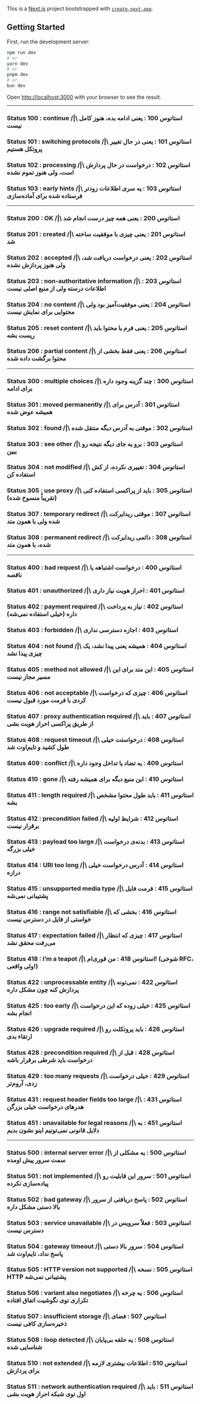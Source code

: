 This is a [Next.js](https://nextjs.org) project bootstrapped with [`create-next-app`](https://nextjs.org/docs/app/api-reference/cli/create-next-app).

## Getting Started

First, run the development server:

```bash
npm run dev
# or
yarn dev
# or
pnpm dev
# or
bun dev
```

Open [http://localhost:3000](http://localhost:3000) with your browser to see the result.

---

### Status 100 : continue /|\ استاتوس 100 : یعنی ادامه بده، هنوز کامل نیست

### Status 101 : switching protocols /|\ استاتوس 101 : یعنی در حال تغییر پروتکل هستیم

### Status 102 : processing /|\ استاتوس 102 : درخواست در حال پردازش است، ولی هنوز تموم نشده

### Status 103 : early hints /|\ استاتوس 103 : یه سری اطلاعات زودتر فرستاده شده برای آماده‌سازی

---

### Status 200 : OK /|\ استاتوس 200 : یعنی همه چیز درست انجام شد

### Status 201 : created /|\ استاتوس 201 : یعنی چیزی با موفقیت ساخته شد

### Status 202 : accepted /|\ استاتوس 202 : یعنی درخواست دریافت شد، ولی هنوز پردازش نشده

### Status 203 : non-authoritative information /|\ استاتوس 203 : اطلاعات درسته ولی از منبع اصلی نیست

### Status 204 : no content /|\ استاتوس 204 : یعنی موفقیت‌آمیز بود ولی محتوایی برای نمایش نیست

### Status 205 : reset content /|\ استاتوس 205 : یعنی فرم یا محتوا باید ریست بشه

### Status 206 : partial content /|\ استاتوس 206 : یعنی فقط بخشی از محتوا برگشت داده شده

---

### Status 300 : multiple choices /|\ استاتوس 300 : چند گزینه وجود داره برای ادامه

### Status 301 : moved permanently /|\ استاتوس 301 : آدرس برای همیشه عوض شده

### Status 302 : found /|\ استاتوس 302 : موقتی به آدرس دیگه منتقل شده

### Status 303 : see other /|\ استاتوس 303 : برو یه جای دیگه نتیجه رو ببین

### Status 304 : not modified /|\ استاتوس 304 : تغییری نکرده، از کش استفاده کن

### Status 305 : use proxy /|\ استاتوس 305 : باید از پراکسی استفاده کنی (تقریباً منسوخ شده)

### Status 307 : temporary redirect /|\ استاتوس 307 : موقتی ریدایرکت شده ولی با همون متد

### Status 308 : permanent redirect /|\ استاتوس 308 : دائمی ریدایرکت شده، با همون متد

---

### Status 400 : bad request /|\ استاتوس 400 : درخواست اشتباهه یا ناقصه

### Status 401 : unauthorized /|\ استاتوس 401 : احراز هویت نیاز داری

### Status 402 : payment required /|\ استاتوس 402 : نیاز به پرداخت داره (خیلی استفاده نمی‌شه)

### Status 403 : forbidden /|\ استاتوس 403 : اجازه دسترسی نداری

### Status 404 : not found /|\ استاتوس 404 : همیشه یعنی پیدا نشد، یک چیزی پیدا نشد

### Status 405 : method not allowed /|\ استاتوس 405 : این متد برای این مسیر مجاز نیست

### Status 406 : not acceptable /|\ استاتوس 406 : چیزی که درخواست کردی با فرمت مورد قبول نیست

### Status 407 : proxy authentication required /|\ استاتوس 407 : باید از طریق پراکسی احراز هویت بشی

### Status 408 : request timeout /|\ استاتوس 408 : درخواستت خیلی طول کشید و تایم‌اوت شد

### Status 409 : conflict /|\ استاتوس 409 : یه تضاد یا تداخل وجود داره

### Status 410 : gone /|\ استاتوس 410 : این منبع دیگه برای همیشه رفته

### Status 411 : length required /|\ استاتوس 411 : باید طول محتوا مشخص بشه

### Status 412 : precondition failed /|\ استاتوس 412 : شرایط اولیه برقرار نیست

### Status 413 : payload too large /|\ استاتوس 413 : بدنه‌ی درخواست خیلی بزرگه

### Status 414 : URI too long /|\ استاتوس 414 : آدرس درخواست خیلی درازه

### Status 415 : unsupported media type /|\ استاتوس 415 : فرمت فایل پشتیبانی نمی‌شه

### Status 416 : range not satisfiable /|\ استاتوس 416 : بخشی که خواستی از فایل در دسترس نیست

### Status 417 : expectation failed /|\ استاتوس 417 : چیزی که انتظار می‌رفت محقق نشد

### Status 418 : I’m a teapot /|\ استاتوس 418 : من قوری‌ام! (شوخی RFC، ولی واقعی!)

### Status 422 : unprocessable entity /|\ استاتوس 422 : نمی‌تونه پردازش کنه چون مشکل داره

### Status 425 : too early /|\ استاتوس 425 : خیلی زوده که این درخواست انجام بشه

### Status 426 : upgrade required /|\ استاتوس 426 : باید پروتکلت رو ارتقاء بدی

### Status 428 : precondition required /|\ استاتوس 428 : قبل از درخواست باید شرطی برقرار باشه

### Status 429 : too many requests /|\ استاتوس 429 : خیلی درخواست زدی، آروم‌تر

### Status 431 : request header fields too large /|\ استاتوس 431 : هدرهای درخواست خیلی بزرگن

### Status 451 : unavailable for legal reasons /|\ استاتوس 451 : به دلایل قانونی نمی‌تونیم اینو نشون بدیم

---

### Status 500 : internal server error /|\ استاتوس 500 : یه مشکلی از سمت سرور پیش اومده

### Status 501 : not implemented /|\ استاتوس 501 : سرور این قابلیت رو پیاده‌سازی نکرده

### Status 502 : bad gateway /|\ استاتوس 502 : پاسخ دریافتی از سرور بالا دستی مشکل داره

### Status 503 : service unavailable /|\ استاتوس 503 : فعلاً سرویس در دسترس نیست

### Status 504 : gateway timeout /|\ استاتوس 504 : سرور بالا دستی پاسخ نداد، تایم‌اوت شد

### Status 505 : HTTP version not supported /|\ استاتوس 505 : نسخه HTTP پشتیبانی نمی‌شه

### Status 506 : variant also negotiates /|\ استاتوس 506 : یه چرخه تکراری توی نگوشیت اتفاق افتاده

### Status 507 : insufficient storage /|\ استاتوس 507 : فضای ذخیره‌سازی کافی نیست

### Status 508 : loop detected /|\ استاتوس 508 : یه حلقه بی‌پایان شناسایی شده

### Status 510 : not extended /|\ استاتوس 510 : اطلاعات بیشتری لازمه برای پردازش

### Status 511 : network authentication required /|\ استاتوس 511 : باید اول توی شبکه احراز هویت بشی
